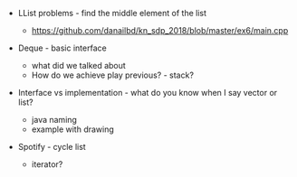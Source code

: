 - LList problems - find the middle element of the list
    - https://github.com/danailbd/kn_sdp_2018/blob/master/ex6/main.cpp

- Deque - basic interface
    - what did we talked about
    - How do we achieve play previous? - stack?
- Interface vs implementation - what do you know when I say vector or list?
    - java naming
    - example with drawing

- Spotify - cycle list
    - iterator?

